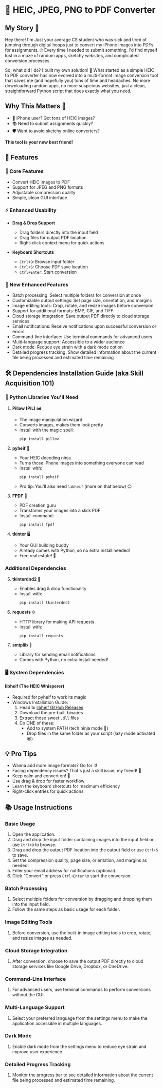# 📱 HEIC, JPEG, PNG to PDF Converter

## My Story 🚀

Hey there! I'm Just your average CS student who was sick and tired of jumping through digital hoops just to convert my iPhone images into PDFs for assignments. 🙄 Every time I needed to submit something, I'd find myself lost in a maze of random apps, sketchy websites, and complicated conversion processes. 

So, what did I do? I built my own solution! 💪 What started as a simple HEIC to PDF converter has now evolved into a multi-format image conversion tool that saves me (and hopefully you) tons of time and headaches. No more downloading random apps, no more suspicious websites, just a clean, straightforward Python script that does exactly what you need.

## Why This Matters 🤔

- 📸 iPhone user? Got tons of HEIC images?
- 📚 Need to submit assignments quickly?
- 🛡️ Want to avoid sketchy online converters?

**This tool is your new best friend!**

## 🌟 Features

### 🎯 Core Features
- Convert HEIC images to PDF
- Support for JPEG and PNG formats
- Adjustable compression quality
- Simple, clean GUI interface

### ⚡ Enhanced Usability
- **Drag & Drop Support**
  - Drag folders directly into the input field
  - Drag files for output PDF location
  - Right-click context menu for quick actions

- **Keyboard Shortcuts**
  - `Ctrl+O`: Browse input folder
  - `Ctrl+S`: Choose PDF save location
  - `Ctrl+Enter`: Start conversion

### 🚀 New Enhanced Features
- Batch processing: Select multiple folders for conversion at once
- Customizable output settings: Set page size, orientation, and margins
- Image editing tools: Crop, rotate, and resize images before conversion
- Support for additional formats: BMP, GIF, and TIFF
- Cloud storage integration: Save output PDF directly to cloud storage services
- Email notifications: Receive notifications upon successful conversion or errors
- Command-line interface: Use terminal commands for advanced users
- Multi-language support: Accessible to a wider audience
- Dark mode: Reduce eye strain with a dark mode option
- Detailed progress tracking: Show detailed information about the current file being processed and estimated time remaining

## 🛠 Dependencies Installation Guide (aka Skill Acquisition 101) 

### 🐍 Python Libraries You'll Need

1. **Pillow (PIL)** 🖼️
   - The image manipulation wizard
   - Converts images, makes them look pretty
   - Install with the magic spell: 
     ```bash
     pip install pillow
     ```

2. **pyheif** 🍎 
   - Your HEIC decoding ninja
   - Turns those iPhone images into something everyone can read
   - Install with:
     ```bash
     pip install pyheif
     ```
   - Pro tip: You'll also need `libheif` (more on that below) 😉

3. **FPDF** 📄
   - PDF creation guru
   - Transforms your images into a slick PDF
   - Install command:
     ```bash
     pip install fpdf
     ```

4. **tkinter** 🖥️
   - Your GUI building buddy
   - Already comes with Python, so no extra install needed! 
   - Free real estate! 🎊

### Additional Dependencies
5. **tkinterdnd2** 🎯
   - Enables drag & drop functionality
   - Install with:
     ```bash
     pip install tkinterdnd2
     ```

6. **requests** 🌐
   - HTTP library for making API requests
   - Install with:
     ```bash
     pip install requests
     ```

7. **smtplib** 📧
   - Library for sending email notifications
   - Comes with Python, no extra install needed!

### 🖥️ System Dependencies

#### libheif (The HEIC Whisperer)
- Required for pyheif to work its magic
- Windows Installation Guide:
  1. Head to [libheif GitHub Releases](https://github.com/strukturag/libheif/releases)
  2. Download the pre-built binaries
  3. Extract those sweet `.dll` files
  4. Do ONE of these:
     - Add to system PATH (tech ninja mode 🥷)
     - Drop files in the same folder as your script (lazy mode activated 😎)

## 💡 Pro Tips
- Wanna add more image formats? Go for it! 
- Facing dependency issues? That's just a skill issue, my friend! 💪
- Keep calm and convert on! 🚀
- Use drag & drop for faster workflow
- Learn the keyboard shortcuts for maximum efficiency
- Right-click entries for quick actions

## 📚 Usage Instructions

### Basic Usage
1. Open the application.
2. Drag and drop the input folder containing images into the input field or use `Ctrl+O` to browse.
3. Drag and drop the output PDF location into the output field or use `Ctrl+S` to save.
4. Set the compression quality, page size, orientation, and margins as needed.
5. Enter your email address for notifications (optional).
6. Click "Convert" or press `Ctrl+Enter` to start the conversion.

### Batch Processing
1. Select multiple folders for conversion by dragging and dropping them into the input field.
2. Follow the same steps as basic usage for each folder.

### Image Editing Tools
1. Before conversion, use the built-in image editing tools to crop, rotate, and resize images as needed.

### Cloud Storage Integration
1. After conversion, choose to save the output PDF directly to cloud storage services like Google Drive, Dropbox, or OneDrive.

### Command-Line Interface
1. For advanced users, use terminal commands to perform conversions without the GUI.

### Multi-Language Support
1. Select your preferred language from the settings menu to make the application accessible in multiple languages.

### Dark Mode
1. Enable dark mode from the settings menu to reduce eye strain and improve user experience.

### Detailed Progress Tracking
1. Monitor the progress bar to see detailed information about the current file being processed and estimated time remaining.

